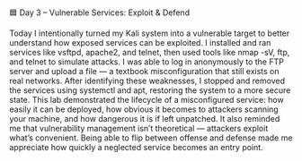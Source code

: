 🟦 Day 3 – Vulnerable Services: Exploit \& Defend

Today I intentionally turned my Kali system into a vulnerable target to better understand how exposed services can be exploited. I installed and ran services like vsftpd, apache2, and telnet, then used tools like nmap -sV, ftp, and telnet to simulate attacks. I was able to log in anonymously to the FTP server and upload a file — a textbook misconfiguration that still exists on real networks. After identifying these weaknesses, I stopped and removed the services using systemctl and apt, restoring the system to a more secure state. This lab demonstrated the lifecycle of a misconfigured service: how easily it can be deployed, how obvious it becomes to attackers scanning your machine, and how dangerous it is if left unpatched. It also reminded me that vulnerability management isn’t theoretical — attackers exploit what’s convenient. Being able to flip between offense and defense made me appreciate how quickly a neglected service becomes an entry point.

